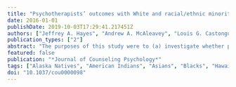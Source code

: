 ```yaml
---
title: "Psychotherapists’ outcomes with White and racial/ethnic minority clients: First, the good news"
date: 2016-01-01
publishDate: 2019-10-03T17:29:41.217451Z
authors: ["Jeffrey A. Hayes", "Andrew A. McAleavey", "Louis G. Castonguay", "Benjamin D. Locke"]
publication_types: ["2"]
abstract: "The purposes of this study were to (a) investigate whether psychotherapists differ in their effectiveness with clients, (b) determine whether disparities exist within therapists’ caseloads in their outcomes with White and racial and ethnic minority (REM) clients, (c) explore therapist factors that might contribute to observed therapist effects, and (d) identify whether treatment outcomes varied for REM and White clients. A sample of 3,825 clients seen by 251 therapists at 45 college counseling centers completed the Counseling Center Assessment of Psychological Symptoms at the beginning and end of individual psychotherapy. Therapists differed in their effectiveness at reducing general distress across clients, and evidence was found for disparities within therapists’ caseloads in their effectiveness with REM and White clients. Effect sizes were small. Disparities within therapists’ caseloads were not a function of any therapist variable that was studied. Therapy outcomes were similar for White and REM clients. Therapist multicultural competence can, and should, be considered in terms of measurable outcomes across client racial/ethnic groups. It is possible to identify multiculturally expert therapists who evidence competence with both REM and White clients and who might serve as models from whom the field could learn. (PsycINFO Database Record (c) 2016 APA, all rights reserved)"
featured: false
publication: "*Journal of Counseling Psychology*"
tags: ["Alaska Natives", "American Indians", "Asians", "Blacks", "Hawaii Natives", "Health Disparities", "Latinos/Latinas", "Multicultural Counseling", "Pacific Islanders", "Professional Competence", "Psychotherapeutic Outcomes", "Racial and Ethnic Differences", "Therapist Characteristics", "Whites", "Work Load"]
doi: "10.1037/cou0000098"
---
```



